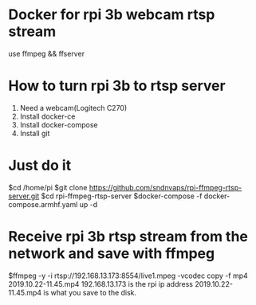 # Docker for rpi 3b webcam rtsp stream

  use ffmpeg && ffserver

# How to turn rpi 3b to rtsp server
   
   1. Need a webcam(Logitech C270)
   2. Install docker-ce
   3. Install docker-compose
   4. Install git

# Just do it
  
   $cd /home/pi 
   $git clone https://github.com/sndnvaps/rpi-ffmpeg-rtsp-server.git
   $cd rpi-ffmpeg-rtsp-server
   $docker-compose -f docker-compose.armhf.yaml up -d
   
# Receive rpi 3b rtsp stream from the network and save with ffmpeg

  $ffmpeg -y -i rtsp://192.168.13.173:8554/live1.mpeg -vcodec copy -f mp4 2019.10.22-11.45.mp4
  192.168.13.173 is the rpi ip address
  2019.10.22-11.45.mp4 is what you save to the disk.
